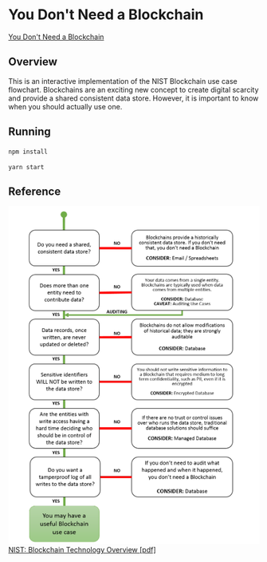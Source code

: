 # You Don't Need a Blockchain
[You Don't Need a Blockchain](https://brucemacd.github.io/You-Dont-Need-A-Blockchain/)
## Overview
This is an interactive implementation of the NIST Blockchain use case flowchart. Blockchains are an exciting new concept to create digital scarcity and provide a shared consistent data store. However, it is important to know when you should actually use one.
## Running
`npm install`

`yarn start`
## Reference
![NIST Blockchain use cases](https://raw.githubusercontent.com/BruceMacD/You-Dont-Need-A-Blockchain/master/images/NIST-Blockchain-Flowchart.png "NIST Blockchain use cases")  
[NIST: Blockchain Technology Overview [pdf]](https://nvlpubs.nist.gov/nistpubs/ir/2018/NIST.IR.8202.pdf)
